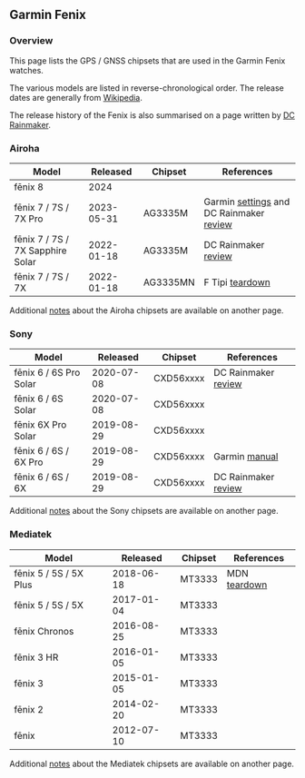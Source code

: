 ## Garmin Fenix

### Overview

This page lists the GPS / GNSS chipsets that are used in the Garmin Fenix watches.

The various models are listed in reverse-chronological order. The release dates are generally from [Wikipedia](https://en.wikipedia.org/wiki/Garmin_Fenix#Models).

The release history of the Fenix is also summarised on a page written by [DC Rainmaker](https://www.dcrainmaker.com/2023/12/garmin-fenix7-epix-release-history-explained.html).



### Airoha

| Model                       | Released   | Chipset | References |
| --------------------------- | ---------- | ---------- | ---------- |
| fēnix 8 | 2024       |  |  |
| fēnix 7 / 7S / 7X Pro | 2023-05-31 | AG3335M | Garmin [settings](https://support.garmin.com/en-GB/?faq=J1fLrNa12T7hUAdWHyIXk8) and DC Rainmaker [review](https://www.dcrainmaker.com/2023/05/garmin-fenix-7-pro-in-depth-review-flashlight-and-multiband-for-everyone.html) |
| fēnix 7 / 7S / 7X Sapphire Solar | 2022-01-18 | AG3335M | DC Rainmaker [review](https://www.dcrainmaker.com/2022/01/garmin-fenix7-7s-7x-in-depth-review.html) |
| fēnix 7 / 7S / 7X | 2022-01-18 | AG3335MN | F Tipi [teardown](http://www.f-blog.info/garmin-fenix-7x-solar-teardown-non-destructive/) |

Additional [notes](../../../chipsets/airoha/devices.md) about the Airoha chipsets are available on another page.



### Sony

| Model                  | Released   | Chipset   | References                                                   |
| ---------------------- | ---------- | --------- | ------------------------------------------------------------ |
| fēnix 6 / 6S Pro Solar | 2020-07-08 | CXD56xxxx | DC Rainmaker [review](https://www.dcrainmaker.com/2020/07/garmin-fenix-6-6s-pro-solar-review-whats-new-different.html) |
| fēnix 6 / 6S Solar     | 2020-07-08 | CXD56xxxx |                                                              |
| fēnix 6X Pro Solar     | 2019-08-29 | CXD56xxxx |                                                              |
| fēnix 6 / 6S / 6X Pro  | 2019-08-29 | CXD56xxxx | Garmin [manual](https://www8.garmin.com/manuals/webhelp/fenix66s6xpro/EN-US/GUID-31C5EBD6-A5E6-46FA-9EDE-43DBA4872546.html) |
| fēnix 6 / 6S / 6X      | 2019-08-29 | CXD56xxxx | DC Rainmaker [review](https://www.dcrainmaker.com/2019/08/garmin-fenix6-pro-solar-series-review.html) |

Additional [notes](../../../chipsets/sony/devices.md) about the Sony chipsets are available on another page.



### Mediatek

| Model                  | Released   | Chipset | References                                                   |
| ---------------------- | ---------- | ------- | ------------------------------------------------------------ |
| fēnix 5 / 5S / 5X Plus | 2018-06-18 | MT3333  | MDN [teardown](https://www.edn.com/teardown-a-smartwatch-with-an-athletic-tradition/) |
| fēnix 5 / 5S / 5X      | 2017-01-04 | MT3333  |                                                              |
| fēnix Chronos          | 2016-08-25 | MT3333  |                                                              |
| fēnix 3 HR             | 2016-01-05 | MT3333  |                                                              |
| fēnix 3                | 2015-01-05 | MT3333  |                                                              |
| fēnix 2                | 2014-02-20 | MT3333  |                                                              |
| fēnix                  | 2012-07-10 | MT3333  |                                                              |

Additional [notes](../../../chipsets/mediatek/devices.md) about the Mediatek chipsets are available on another page.

